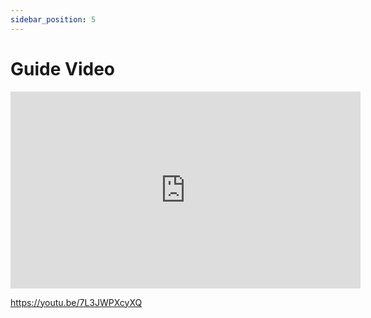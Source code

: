 ```yaml
---
sidebar_position: 5
---
```


# Guide Video

<iframe width="560" height="315" src="https://youtu.be/7L3JWPXcyXQ" frameborder="0" gesture="media" allow="encrypted-media" allowfullscreen></iframe>

https://youtu.be/7L3JWPXcyXQ